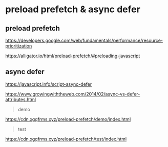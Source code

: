 # preload prefetch & async defer

## preload prefetch

https://developers.google.com/web/fundamentals/performance/resource-prioritization

https://alligator.io/html/preload-prefetch/#preloading-javascript

## async defer

https://javascript.info/script-async-defer

https://www.growingwiththeweb.com/2014/02/async-vs-defer-attributes.html

> demo

https://cdn.xgqfrms.xyz/preload-prefetch/demo/index.html

> test

https://cdn.xgqfrms.xyz/preload-prefetch/test/index.html
